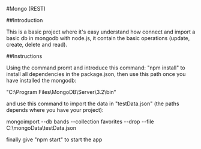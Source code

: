 #Mongo (REST)

##Introduction

This is a basic project where it's easy understand how connect and import a basic db in mongodb with node.js, it contain the basic operations (update, create, delete and read).

##Instructions

Using the command promt and introduce this command: "npm install" to install all dependencies in the package.json, then use this path once you have installed the mongodb:

  "C:\Program Files\MongoDB\Server\3.2\bin"

and use this command to import the data in "testData.json" (the paths depends where you have your project):

  mongoimport --db bands --collection favorites --drop --file C:\mongoData\testData.json

finally give "npm start" to start the app
